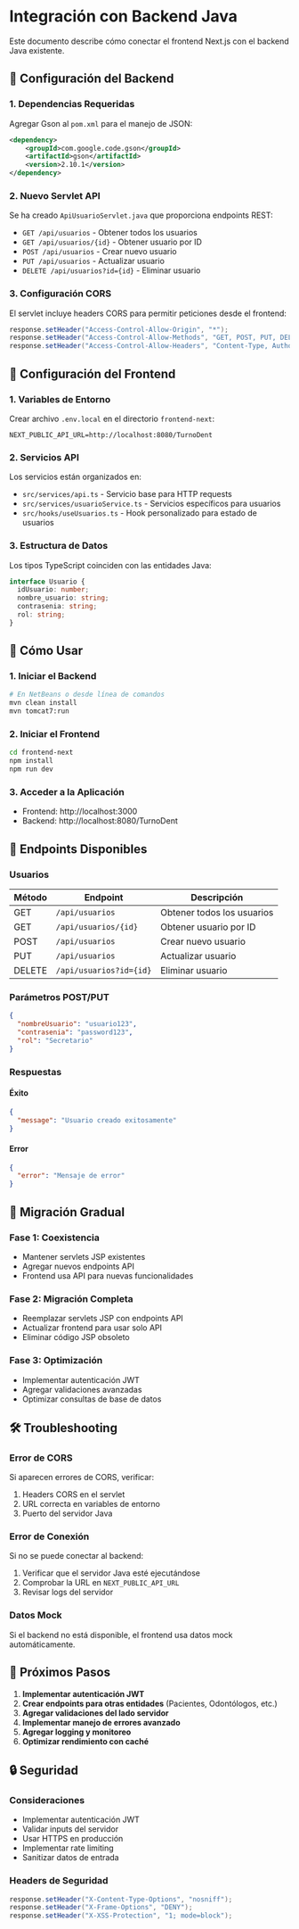 # Integración con Backend Java

Este documento describe cómo conectar el frontend Next.js con el backend Java existente.

## 🔧 Configuración del Backend

### 1. Dependencias Requeridas

Agregar Gson al `pom.xml` para el manejo de JSON:

```xml
<dependency>
    <groupId>com.google.code.gson</groupId>
    <artifactId>gson</artifactId>
    <version>2.10.1</version>
</dependency>
```

### 2. Nuevo Servlet API

Se ha creado `ApiUsuarioServlet.java` que proporciona endpoints REST:

- `GET /api/usuarios` - Obtener todos los usuarios
- `GET /api/usuarios/{id}` - Obtener usuario por ID
- `POST /api/usuarios` - Crear nuevo usuario
- `PUT /api/usuarios` - Actualizar usuario
- `DELETE /api/usuarios?id={id}` - Eliminar usuario

### 3. Configuración CORS

El servlet incluye headers CORS para permitir peticiones desde el frontend:

```java
response.setHeader("Access-Control-Allow-Origin", "*");
response.setHeader("Access-Control-Allow-Methods", "GET, POST, PUT, DELETE, OPTIONS");
response.setHeader("Access-Control-Allow-Headers", "Content-Type, Authorization");
```

## 🔗 Configuración del Frontend

### 1. Variables de Entorno

Crear archivo `.env.local` en el directorio `frontend-next`:

```env
NEXT_PUBLIC_API_URL=http://localhost:8080/TurnoDent
```

### 2. Servicios API

Los servicios están organizados en:

- `src/services/api.ts` - Servicio base para HTTP requests
- `src/services/usuarioService.ts` - Servicios específicos para usuarios
- `src/hooks/useUsuarios.ts` - Hook personalizado para estado de usuarios

### 3. Estructura de Datos

Los tipos TypeScript coinciden con las entidades Java:

```typescript
interface Usuario {
  idUsuario: number;
  nombre_usuario: string;
  contrasenia: string;
  rol: string;
}
```

## 🚀 Cómo Usar

### 1. Iniciar el Backend

```bash
# En NetBeans o desde línea de comandos
mvn clean install
mvn tomcat7:run
```

### 2. Iniciar el Frontend

```bash
cd frontend-next
npm install
npm run dev
```

### 3. Acceder a la Aplicación

- Frontend: http://localhost:3000
- Backend: http://localhost:8080/TurnoDent

## 📡 Endpoints Disponibles

### Usuarios

| Método | Endpoint | Descripción |
|--------|----------|-------------|
| GET | `/api/usuarios` | Obtener todos los usuarios |
| GET | `/api/usuarios/{id}` | Obtener usuario por ID |
| POST | `/api/usuarios` | Crear nuevo usuario |
| PUT | `/api/usuarios` | Actualizar usuario |
| DELETE | `/api/usuarios?id={id}` | Eliminar usuario |

### Parámetros POST/PUT

```json
{
  "nombreUsuario": "usuario123",
  "contrasenia": "password123",
  "rol": "Secretario"
}
```

### Respuestas

#### Éxito
```json
{
  "message": "Usuario creado exitosamente"
}
```

#### Error
```json
{
  "error": "Mensaje de error"
}
```

## 🔄 Migración Gradual

### Fase 1: Coexistencia
- Mantener servlets JSP existentes
- Agregar nuevos endpoints API
- Frontend usa API para nuevas funcionalidades

### Fase 2: Migración Completa
- Reemplazar servlets JSP con endpoints API
- Actualizar frontend para usar solo API
- Eliminar código JSP obsoleto

### Fase 3: Optimización
- Implementar autenticación JWT
- Agregar validaciones avanzadas
- Optimizar consultas de base de datos

## 🛠️ Troubleshooting

### Error de CORS
Si aparecen errores de CORS, verificar:
1. Headers CORS en el servlet
2. URL correcta en variables de entorno
3. Puerto del servidor Java

### Error de Conexión
Si no se puede conectar al backend:
1. Verificar que el servidor Java esté ejecutándose
2. Comprobar la URL en `NEXT_PUBLIC_API_URL`
3. Revisar logs del servidor

### Datos Mock
Si el backend no está disponible, el frontend usa datos mock automáticamente.

## 📝 Próximos Pasos

1. **Implementar autenticación JWT**
2. **Crear endpoints para otras entidades** (Pacientes, Odontólogos, etc.)
3. **Agregar validaciones del lado servidor**
4. **Implementar manejo de errores avanzado**
5. **Agregar logging y monitoreo**
6. **Optimizar rendimiento con caché**

## 🔒 Seguridad

### Consideraciones
- Implementar autenticación JWT
- Validar inputs del servidor
- Usar HTTPS en producción
- Implementar rate limiting
- Sanitizar datos de entrada

### Headers de Seguridad
```java
response.setHeader("X-Content-Type-Options", "nosniff");
response.setHeader("X-Frame-Options", "DENY");
response.setHeader("X-XSS-Protection", "1; mode=block");
``` 